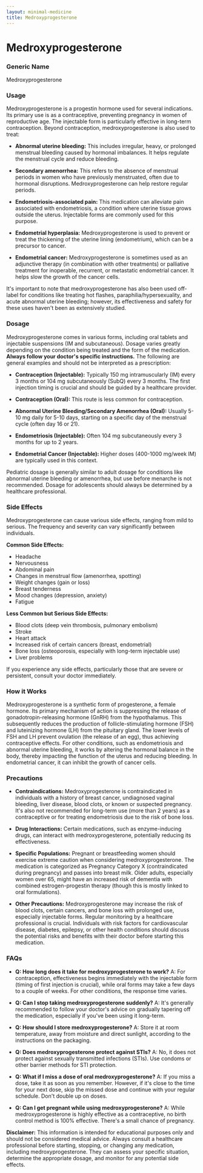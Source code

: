```yaml
---
layout: minimal-medicine
title: Medroxyprogesterone
---
```


# Medroxyprogesterone
### Generic Name
Medroxyprogesterone

### Usage

Medroxyprogesterone is a progestin hormone used for several indications. Its primary use is as a contraceptive, preventing pregnancy in women of reproductive age.  The injectable form is particularly effective in long-term contraception.  Beyond contraception, medroxyprogesterone is also used to treat:

* **Abnormal uterine bleeding:**  This includes irregular, heavy, or prolonged menstrual bleeding caused by hormonal imbalances.  It helps regulate the menstrual cycle and reduce bleeding.

* **Secondary amenorrhea:** This refers to the absence of menstrual periods in women who have previously menstruated, often due to hormonal disruptions. Medroxyprogesterone can help restore regular periods.

* **Endometriosis-associated pain:** This medication can alleviate pain associated with endometriosis, a condition where uterine tissue grows outside the uterus.  Injectable forms are commonly used for this purpose.

* **Endometrial hyperplasia:** Medroxyprogesterone is used to prevent or treat the thickening of the uterine lining (endometrium), which can be a precursor to cancer.

* **Endometrial cancer:**  Medroxyprogesterone is sometimes used as an adjunctive therapy (in combination with other treatments) or palliative treatment for inoperable, recurrent, or metastatic endometrial cancer.  It helps slow the growth of the cancer cells.


It's important to note that medroxyprogesterone has also been used off-label for conditions like treating hot flashes, paraphilia/hypersexuality, and acute abnormal uterine bleeding; however, its effectiveness and safety for these uses haven't been as extensively studied.

### Dosage

Medroxyprogesterone comes in various forms, including oral tablets and injectable suspensions (IM and subcutaneous). Dosage varies greatly depending on the condition being treated and the form of the medication.  **Always follow your doctor's specific instructions.**  The following are general examples and should not be interpreted as a prescription:


* **Contraception (Injectable):**  Typically 150 mg intramuscularly (IM) every 3 months or 104 mg subcutaneously (SubQ) every 3 months.  The first injection timing is crucial and should be guided by a healthcare provider.

* **Contraception (Oral):**  This route is less common for contraception.

* **Abnormal Uterine Bleeding/Secondary Amenorrhea (Oral):** Usually 5-10 mg daily for 5-10 days, starting on a specific day of the menstrual cycle (often day 16 or 21).

* **Endometriosis (Injectable):**  Often 104 mg subcutaneously every 3 months for up to 2 years.

* **Endometrial Cancer (Injectable):**  Higher doses (400-1000 mg/week IM) are typically used in this context.


Pediatric dosage is generally similar to adult dosage for conditions like abnormal uterine bleeding or amenorrhea, but use before menarche is not recommended.  Dosage for adolescents should always be determined by a healthcare professional.


### Side Effects

Medroxyprogesterone can cause various side effects, ranging from mild to serious.  The frequency and severity can vary significantly between individuals.

**Common Side Effects:**

* Headache
* Nervousness
* Abdominal pain
* Changes in menstrual flow (amenorrhea, spotting)
* Weight changes (gain or loss)
* Breast tenderness
* Mood changes (depression, anxiety)
* Fatigue


**Less Common but Serious Side Effects:**

* Blood clots (deep vein thrombosis, pulmonary embolism)
* Stroke
* Heart attack
* Increased risk of certain cancers (breast, endometrial)
* Bone loss (osteoporosis, especially with long-term injectable use)
* Liver problems


If you experience any side effects, particularly those that are severe or persistent, consult your doctor immediately.


### How it Works

Medroxyprogesterone is a synthetic form of progesterone, a female hormone.  Its primary mechanism of action is suppressing the release of gonadotropin-releasing hormone (GnRH) from the hypothalamus. This subsequently reduces the production of follicle-stimulating hormone (FSH) and luteinizing hormone (LH) from the pituitary gland. The lower levels of FSH and LH prevent ovulation (the release of an egg), thus achieving contraceptive effects.  For other conditions, such as endometriosis and abnormal uterine bleeding, it works by altering the hormonal balance in the body, thereby impacting the function of the uterus and reducing bleeding.  In endometrial cancer, it can inhibit the growth of cancer cells.


### Precautions

* **Contraindications:**  Medroxyprogesterone is contraindicated in individuals with a history of breast cancer, undiagnosed vaginal bleeding, liver disease, blood clots, or known or suspected pregnancy. It's also not recommended for long-term use (more than 2 years) as a contraceptive or for treating endometriosis due to the risk of bone loss.

* **Drug Interactions:**  Certain medications, such as enzyme-inducing drugs, can interact with medroxyprogesterone, potentially reducing its effectiveness.

* **Specific Populations:** Pregnant or breastfeeding women should exercise extreme caution when considering medroxyprogesterone.  The medication is categorized as Pregnancy Category X (contraindicated during pregnancy) and passes into breast milk.  Older adults, especially women over 65, might have an increased risk of dementia with combined estrogen-progestin therapy (though this is mostly linked to oral formulations).

* **Other Precautions:** Medroxyprogesterone may increase the risk of blood clots, certain cancers, and bone loss with prolonged use, especially injectable forms. Regular monitoring by a healthcare professional is crucial.  Individuals with risk factors for cardiovascular disease, diabetes, epilepsy, or other health conditions should discuss the potential risks and benefits with their doctor before starting this medication.


### FAQs

* **Q: How long does it take for medroxyprogesterone to work?**  A:  For contraception, effectiveness begins immediately with the injectable form (timing of first injection is crucial), while oral forms may take a few days to a couple of weeks. For other conditions, the response time varies.

* **Q: Can I stop taking medroxyprogesterone suddenly?** A:  It's generally recommended to follow your doctor's advice on gradually tapering off the medication, especially if you've been using it long-term.

* **Q: How should I store medroxyprogesterone?** A:  Store it at room temperature, away from moisture and direct sunlight, according to the instructions on the packaging.

* **Q: Does medroxyprogesterone protect against STIs?** A: No, it does not protect against sexually transmitted infections (STIs).  Use condoms or other barrier methods for STI protection.

* **Q: What if I miss a dose of oral medroxyprogesterone?** A:  If you miss a dose, take it as soon as you remember. However, if it's close to the time for your next dose, skip the missed dose and continue with your regular schedule.  Don't double up on doses.

* **Q:  Can I get pregnant while using medroxyprogesterone?** A: While medroxyprogesterone is highly effective as a contraceptive, no birth control method is 100% effective.  There's a small chance of pregnancy.


**Disclaimer:** This information is intended for educational purposes only and should not be considered medical advice.  Always consult a healthcare professional before starting, stopping, or changing any medication, including medroxyprogesterone.  They can assess your specific situation, determine the appropriate dosage, and monitor for any potential side effects.
